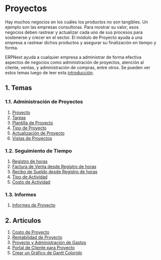 <!-- add-breadcrumbs -->
# Proyectos

Hay muchos negocios en los cuáles los productos no son tangibles. Un ejemplo son las empresas consultoras. Para mostrar su valor, esos negocios deben rastrear y actualizar cada uno de sus procesos para sostenerse y crecer en el sector. El módulo de Proyecto ayuda a una empresa a rastrear dichos productos y asegurar su finalización en tiempo y forma.

ERPNext ayuda a cualquier empresa a administrar de forma efectiva aspectos de negocios como administración de proyectos, atención al cliente, ventas, y administración de compras, entre otros. Se pueden ver estos temas luego de leer esta [introducción](/docs/user/manual/en/projects/introduction).


## 1. Temas
### 1.1. Administración de Proyectos
1. [Proyecto](/docs/user/manual/es/projects/project)
1. [Tareas](/docs/user/manual/es/projects/tasks)
1. [Plantilla de Proyecto](/docs/user/manual/es/projects/project-template)
1. [Tipo de Proyecto](/docs/user/manual/es/projects/project-type)
1. [Actualización de Proyecto](/docs/user/manual/es/projects/project-update)
1. [Vistas de Proyectos](/docs/user/manual/es/projects/project-views)

### 1.2. Seguimiento de Tiempo
1. [Registro de horas](/docs/user/manual/es/projects/timesheets/)
1. [Factura de Venta desde Registro de horas](/docs/user/manual/es/projects/sales-invoice-from-timesheet)
1. [Recibo de Sueldo desde Registro de horas](/docs/user/manual/es/projects/salary-slip-from-timesheet)
1. [Tipo de Actividad](/docs/user/manual/es/projects/activity-type)
1. [Costo de Actividad](/docs/user/manual/es/projects/activity-cost)

### 1.3. Informes
1. [Informes de Proyecto](/docs/user/manual/es/projects/project-reports)

## 2. Artículos
1. [Costo de Proyecto](/docs/user/manual/es/projects/project-costing)
1. [Rentabilidad de Proyecto](/docs/user/manual/es/projects/project-profitability)
1. [Proyecto y Administración de Gastos](/docs/user/manual/es/projects/project-expense-claims)
1. [Portal de Cliente para Proyecto](/docs/user/manual/es/projects/project-customer-portal)
1. [Crear un Gráfico de Gantt Colorido](/docs/user/manual/es/projects/articles/make-a-colorful-gantt-chart)
